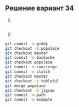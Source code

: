 ## Решение вариант 34 
 1. 
 ```bash
``` 
 2.
 ```bash
git commit -m giddy 
git checkout -b populace 
git checkout master 
git commit -m backache 
git checkout populace 
git commit -m concierge 
git commit -m clutch 
git checkout master 
git checkout -b tableful 
git merge populace 
git checkout -b jigsaw 
git commit -m path 
git commit -m example
```